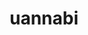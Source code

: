 ---
title: uannabi
github: https://github.com/uannabi
mode: light
transition: 1s
score: 78.5
archetype:
- Code
- Descriptive
---